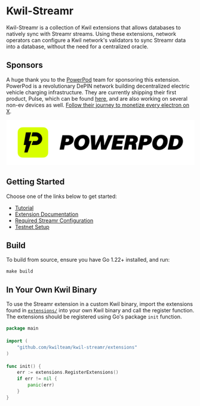 # Kwil-Streamr

Kwil-Streamr is a collection of Kwil extensions that allows databases to natively sync with Streamr streams. Using these extensions, network operators can configure a Kwil network's validators to sync Streamr data into a database, without the need for a centralized oracle.

## Sponsors

A huge thank you to the [PowerPod](<https://www.powerpod.pro/>) team for sponsoring this extension. PowerPod is a revolutionary DePIN network building decentralized electric vehicle charging infrastructure. They are currently shipping their first product, Pulse, which can be found [here](<https://pulse.powerpod.pro/>), and are also working on several non-ev devices as well. [Follow their journey to monetize every electron on X](<https://x.com/PowerPod_People>).

![PowerPod Logo](./assets/powerpod_logo.png)

## Getting Started

Choose one of the links below to get started:

- [Tutorial](./docs/tutorial.md)
- [Extension Documentation](./docs/extensions.md)
- [Required Streamr Configuration](./docs/streamr.md)
- [Testnet Setup](./docs/testnet.md)

## Build

To build from source, ensure you have Go 1.22+ installed, and run:

```shell
make build
```

## In Your Own Kwil Binary

To use the Streamr extension in a custom Kwil binary, import the extensions found in [`extensions/`](./extensions/) into your own Kwil binary and call the register function. The extensions should be registered using Go's package `init` function.

```go
package main

import (
	"github.com/kwilteam/kwil-streamr/extensions"
)

func init() {
	err := extensions.RegisterExtensions()
	if err != nil {
		panic(err)
	}
}
```